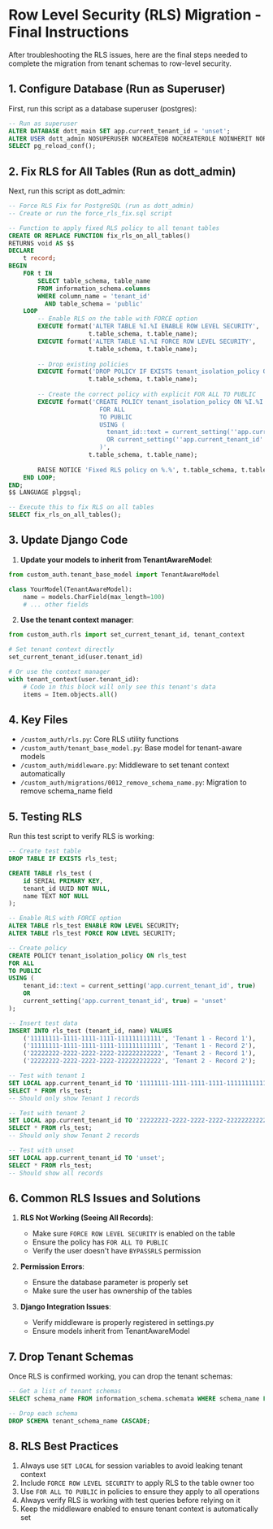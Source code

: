 # Row Level Security (RLS) Migration - Final Instructions

After troubleshooting the RLS issues, here are the final steps needed to complete the migration from tenant schemas to row-level security.

## 1. Configure Database (Run as Superuser)

First, run this script as a database superuser (postgres):

```sql
-- Run as superuser
ALTER DATABASE dott_main SET app.current_tenant_id = 'unset';
ALTER USER dott_admin NOSUPERUSER NOCREATEDB NOCREATEROLE NOINHERIT NOREPLICATION BYPASSRLS;
SELECT pg_reload_conf();
```

## 2. Fix RLS for All Tables (Run as dott_admin)

Next, run this script as dott_admin:

```sql
-- Force RLS Fix for PostgreSQL (run as dott_admin)
-- Create or run the force_rls_fix.sql script

-- Function to apply fixed RLS policy to all tenant tables
CREATE OR REPLACE FUNCTION fix_rls_on_all_tables() 
RETURNS void AS $$
DECLARE
    t record;
BEGIN
    FOR t IN 
        SELECT table_schema, table_name 
        FROM information_schema.columns 
        WHERE column_name = 'tenant_id'
          AND table_schema = 'public'
    LOOP
        -- Enable RLS on the table with FORCE option
        EXECUTE format('ALTER TABLE %I.%I ENABLE ROW LEVEL SECURITY', 
                      t.table_schema, t.table_name);
        EXECUTE format('ALTER TABLE %I.%I FORCE ROW LEVEL SECURITY', 
                      t.table_schema, t.table_name);
                      
        -- Drop existing policies  
        EXECUTE format('DROP POLICY IF EXISTS tenant_isolation_policy ON %I.%I', 
                      t.table_schema, t.table_name);
                      
        -- Create the correct policy with explicit FOR ALL TO PUBLIC
        EXECUTE format('CREATE POLICY tenant_isolation_policy ON %I.%I
                         FOR ALL
                         TO PUBLIC
                         USING (
                           tenant_id::text = current_setting(''app.current_tenant_id'', true)
                           OR current_setting(''app.current_tenant_id'', true) = ''unset''
                         )', 
                      t.table_schema, t.table_name);
                      
        RAISE NOTICE 'Fixed RLS policy on %.%', t.table_schema, t.table_name;
    END LOOP;
END;
$$ LANGUAGE plpgsql;

-- Execute this to fix RLS on all tables
SELECT fix_rls_on_all_tables();
```

## 3. Update Django Code

1. **Update your models to inherit from TenantAwareModel**:

```python
from custom_auth.tenant_base_model import TenantAwareModel

class YourModel(TenantAwareModel):
    name = models.CharField(max_length=100)
    # ... other fields
```

2. **Use the tenant context manager**:

```python
from custom_auth.rls import set_current_tenant_id, tenant_context

# Set tenant context directly
set_current_tenant_id(user.tenant_id)

# Or use the context manager
with tenant_context(user.tenant_id):
    # Code in this block will only see this tenant's data
    items = Item.objects.all()
```

## 4. Key Files

- `/custom_auth/rls.py`: Core RLS utility functions
- `/custom_auth/tenant_base_model.py`: Base model for tenant-aware models
- `/custom_auth/middleware.py`: Middleware to set tenant context automatically
- `/custom_auth/migrations/0012_remove_schema_name.py`: Migration to remove schema_name field

## 5. Testing RLS

Run this test script to verify RLS is working:

```sql
-- Create test table
DROP TABLE IF EXISTS rls_test;

CREATE TABLE rls_test (
    id SERIAL PRIMARY KEY,
    tenant_id UUID NOT NULL,
    name TEXT NOT NULL
);

-- Enable RLS with FORCE option
ALTER TABLE rls_test ENABLE ROW LEVEL SECURITY;
ALTER TABLE rls_test FORCE ROW LEVEL SECURITY;

-- Create policy
CREATE POLICY tenant_isolation_policy ON rls_test
FOR ALL
TO PUBLIC
USING (
    tenant_id::text = current_setting('app.current_tenant_id', true) 
    OR 
    current_setting('app.current_tenant_id', true) = 'unset'
);

-- Insert test data
INSERT INTO rls_test (tenant_id, name) VALUES
    ('11111111-1111-1111-1111-111111111111', 'Tenant 1 - Record 1'),
    ('11111111-1111-1111-1111-111111111111', 'Tenant 1 - Record 2'),
    ('22222222-2222-2222-2222-222222222222', 'Tenant 2 - Record 1'),
    ('22222222-2222-2222-2222-222222222222', 'Tenant 2 - Record 2');

-- Test with tenant 1
SET LOCAL app.current_tenant_id TO '11111111-1111-1111-1111-111111111111';
SELECT * FROM rls_test;
-- Should only show Tenant 1 records

-- Test with tenant 2
SET LOCAL app.current_tenant_id TO '22222222-2222-2222-2222-222222222222';
SELECT * FROM rls_test;
-- Should only show Tenant 2 records

-- Test with unset
SET LOCAL app.current_tenant_id TO 'unset';
SELECT * FROM rls_test;
-- Should show all records
```

## 6. Common RLS Issues and Solutions

1. **RLS Not Working (Seeing All Records)**:
   - Make sure `FORCE ROW LEVEL SECURITY` is enabled on the table
   - Ensure the policy has `FOR ALL TO PUBLIC`
   - Verify the user doesn't have `BYPASSRLS` permission

2. **Permission Errors**:
   - Ensure the database parameter is properly set
   - Make sure the user has ownership of the tables

3. **Django Integration Issues**:
   - Verify middleware is properly registered in settings.py
   - Ensure models inherit from TenantAwareModel

## 7. Drop Tenant Schemas

Once RLS is confirmed working, you can drop the tenant schemas:

```sql
-- Get a list of tenant schemas
SELECT schema_name FROM information_schema.schemata WHERE schema_name LIKE 'tenant_%';

-- Drop each schema
DROP SCHEMA tenant_schema_name CASCADE;
```

## 8. RLS Best Practices

1. Always use `SET LOCAL` for session variables to avoid leaking tenant context
2. Include `FORCE ROW LEVEL SECURITY` to apply RLS to the table owner too
3. Use `FOR ALL TO PUBLIC` in policies to ensure they apply to all operations
4. Always verify RLS is working with test queries before relying on it
5. Keep the middleware enabled to ensure tenant context is automatically set 